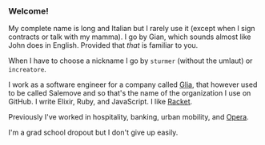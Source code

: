 ### Welcome!

My complete name is long and Italian but I rarely use it (except when I sign contracts or talk with my mamma). I go by Gian, which sounds almost like John does in English. Provided that _that_ is familiar to you.

When I have to choose a nickname I go by `sturmer` (without the umlaut) or `increatore`.

I work as a software engineer for a company called [Glia](https://www.glia.com/), that however used to be called Salemove and so that's the name of the organization I use on GitHub. I write Elixir, Ruby, and JavaScript. I like [Racket](https://racket-lang.org/).

Previously I've worked in hospitality, banking, urban mobility, and [Opera](https://www.opera.com/).

I'm a grad school dropout but I don't give up easily.

<!--
**sturmer/sturmer** is a ✨ _special_ ✨ repository because its `README.md` (this file) appears on your GitHub profile.

Here are some ideas to get you started:

- 🔭 I’m currently working on ...
- 🌱 I’m currently learning ...
- 👯 I’m looking to collaborate on ...
- 🤔 I’m looking for help with ...
- 💬 Ask me about ...
- 📫 How to reach me: ...
- 😄 Pronouns: ...
- ⚡ Fun fact: ...
-->


